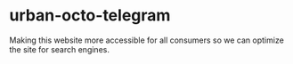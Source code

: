 # urban-octo-telegram
Making this website more accessible for all consumers so we can optimize the site for search engines.
